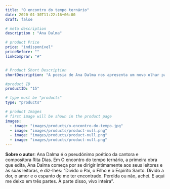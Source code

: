 ```yaml
---
title: "O encontro do tempo ternário"
date: 2020-01-30T11:22:16+06:00
draft: false

# meta description
description : "Ana Dalma"

# product Price
price: "indisponível"
priceBefore: ""
linkComprar: "#"


# Product Short Description
shortDescription: "A poesia de Ana Dalma nos apresenta um novo olhar para o percurso da vida de uma mulher. Com apresentação de José Luís Peixoto, a autora exibe toda uma existência retratada a partir da sensação, da impressão e da emoção suscitadas a cada situação vivenciada por ela. O amor e as frustrações que dele podem se originar, o desejo, a maternidade, o envelhecimento, o fim, etapas que farão parte da vida de todas as mu-lheres são descritas primorosamente em 'O encontro do tempo ternário'."

#product ID
productID: "15"

# type must be "products"
type: "products"

# product Images
# first image will be shown in the product page
images:
  - image: "images/products/o-encontro-do-tempo.jpg"
  - image: "images/products/product-null.png"
  - image: "images/products/product-null.png"
  - image: "images/products/product-null.png"
---
```


**Sobre o autor**: Ana Dalma é o pseudónimo poético da cantora e compositora Rita Dias. Em O encontro do tempo ternário, a primeira obra que edita, Ana Dalma começa por se dirigir intimamente aos seus leitores e às suas leitoras, e diz-lhes: “Divido o Pai, o Filho e o Espírito Santo. Divido a dor, o amor e o espanto de me ter encontrado. Perdida ou não, achei. E aqui me deixo em três partes. À parte disso, vivo inteira”.